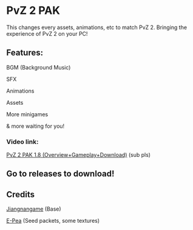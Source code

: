 # PvZ 2 PAK
This changes every assets, animations, etc to match PvZ 2. Bringing the experience of PvZ 2 on your PC!
## Features:

BGM (Background Music)

SFX

Animations

Assets

More minigames

& more waiting for you!

### Video link:

[PvZ 2 PAK 1.8 (Overview+Gameplay+Download)](https://youtu.be/m42s43pK-wo) (sub pls)

## Go to releases to download!

## Credits
[Jiangnangame](https://github.com/jiangnangame/PVZ2PAK) (Base)

[E-Pea](https://www.youtube.com/channel/UCORlBB70YiaUWkBY_XjBnKQ) (Seed packets, some textures)
